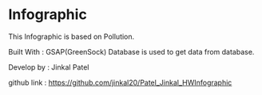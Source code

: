 # Infographic
This Infographic is based on Pollution.

Built With :
GSAP(GreenSock)
Database is used to get data from database.

Develop by : Jinkal Patel

github link : https://github.com/jinkal20/Patel_Jinkal_HWInfographic
